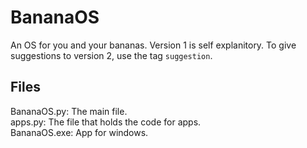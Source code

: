 # BananaOS

An OS for you and your bananas. Version 1 is self explanitory. To give suggestions to version 2, use the tag `suggestion`.


## Files
BananaOS.py: The main file.  
apps.py: The file that holds the code for apps.  
BananaOS.exe: App for windows.  
